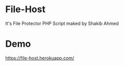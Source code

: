 # File-Host
It's File Protector PHP Script maked by Shakib Ahmed

# Demo

https://file-host.herokuapp.com/

